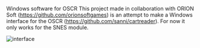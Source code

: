 
Windows software for OSCR
This project made in collaboration with ORION Soft (https://github.com/orionsoftgames) is an attempt to make a Windows interface for the OSCR (https://github.com/sanni/cartreader).
For now it only works for the SNES module.


![interface](https://github.com/user-attachments/assets/0cf19a53-2404-4677-b0a8-be4df3ec79a2)
